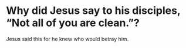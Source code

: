 # Why did Jesus say to his disciples, “Not all of you are clean.”?

Jesus said this for he knew who would betray him.
